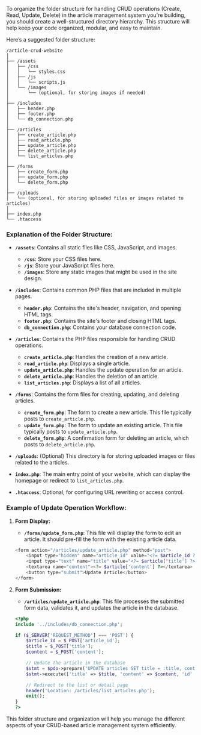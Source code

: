 To organize the folder structure for handling CRUD operations (Create, Read, Update, Delete) in the article management system you're building, you should create a well-structured directory hierarchy. This structure will help keep your code organized, modular, and easy to maintain.

Here’s a suggested folder structure:

```
/article-crud-website
│
├── /assets
│   ├── /css
│   │   └── styles.css
│   ├── /js
│   │   └── scripts.js
│   └── /images
│       └── (optional, for storing images if needed)
│
├── /includes
│   ├── header.php
│   ├── footer.php
│   └── db_connection.php
│
├── /articles
│   ├── create_article.php
│   ├── read_article.php
│   ├── update_article.php
│   ├── delete_article.php
│   └── list_articles.php
│
├── /forms
│   ├── create_form.php
│   ├── update_form.php
│   └── delete_form.php
│
├── /uploads
│   └── (optional, for storing uploaded files or images related to articles)
│
├── index.php
└── .htaccess
```

### Explanation of the Folder Structure:

- **`/assets`**: Contains all static files like CSS, JavaScript, and images.
  - **`/css`**: Store your CSS files here.
  - **`/js`**: Store your JavaScript files here.
  - **`/images`**: Store any static images that might be used in the site design.

- **`/includes`**: Contains common PHP files that are included in multiple pages.
  - **`header.php`**: Contains the site's header, navigation, and opening HTML tags.
  - **`footer.php`**: Contains the site's footer and closing HTML tags.
  - **`db_connection.php`**: Contains your database connection code.

- **`/articles`**: Contains the PHP files responsible for handling CRUD operations.
  - **`create_article.php`**: Handles the creation of a new article.
  - **`read_article.php`**: Displays a single article.
  - **`update_article.php`**: Handles the update operation for an article.
  - **`delete_article.php`**: Handles the deletion of an article.
  - **`list_articles.php`**: Displays a list of all articles.

- **`/forms`**: Contains the form files for creating, updating, and deleting articles.
  - **`create_form.php`**: The form to create a new article. This file typically posts to `create_article.php`.
  - **`update_form.php`**: The form to update an existing article. This file typically posts to `update_article.php`.
  - **`delete_form.php`**: A confirmation form for deleting an article, which posts to `delete_article.php`.

- **`/uploads`**: (Optional) This directory is for storing uploaded images or files related to the articles.

- **`index.php`**: The main entry point of your website, which can display the homepage or redirect to `list_articles.php`.

- **`.htaccess`**: Optional, for configuring URL rewriting or access control.

### Example of Update Operation Workflow:

1. **Form Display:**
   - **`/forms/update_form.php`**: This file will display the form to edit an article. It should pre-fill the form with the existing article data.

   ```php
   <form action="/articles/update_article.php" method="post">
       <input type="hidden" name="article_id" value="<?= $article_id ?>">
       <input type="text" name="title" value="<?= $article['title'] ?>">
       <textarea name="content"><?= $article['content'] ?></textarea>
       <button type="submit">Update Article</button>
   </form>
   ```

2. **Form Submission:**
   - **`/articles/update_article.php`**: This file processes the submitted form data, validates it, and updates the article in the database.

   ```php
   <?php
   include '../includes/db_connection.php';

   if ($_SERVER['REQUEST_METHOD'] === 'POST') {
       $article_id = $_POST['article_id'];
       $title = $_POST['title'];
       $content = $_POST['content'];

       // Update the article in the database
       $stmt = $pdo->prepare('UPDATE articles SET title = :title, content = :content WHERE id = :id');
       $stmt->execute(['title' => $title, 'content' => $content, 'id' => $article_id]);

       // Redirect to the list or detail page
       header('Location: /articles/list_articles.php');
       exit();
   }
   ?>
   ```

This folder structure and organization will help you manage the different aspects of your CRUD-based article management system efficiently.
